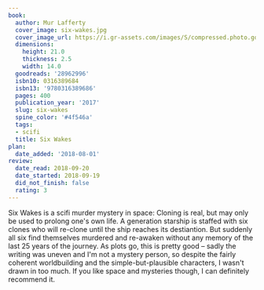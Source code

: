 ```yaml
---
book:
  author: Mur Lafferty
  cover_image: six-wakes.jpg
  cover_image_url: https://i.gr-assets.com/images/S/compressed.photo.goodreads.com/books/1483175828l/28962996._SX98_.jpg
  dimensions:
    height: 21.0
    thickness: 2.5
    width: 14.0
  goodreads: '28962996'
  isbn10: 0316389684
  isbn13: '9780316389686'
  pages: 400
  publication_year: '2017'
  slug: six-wakes
  spine_color: '#4f546a'
  tags:
  - scifi
  title: Six Wakes
plan:
  date_added: '2018-08-01'
review:
  date_read: 2018-09-20
  date_started: 2018-09-19
  did_not_finish: false
  rating: 3
---
```


Six Wakes is a scifi murder mystery in space: Cloning is real, but may only be used to prolong one's own life. A generation starship is staffed with six clones who will re-clone until the ship reaches its destiantion. But suddenly all six find themselves murdered and re-awaken without any memory of the last 25 years of the journey. As plots go, this is pretty good – sadly the writing was uneven and I'm not a mystery person, so despite the fairly coherent worldbuilding and the simple-but-plausible characters, I wasn't drawn in too much. If you like space and mysteries though, I can definitely recommend it.

